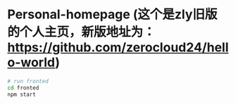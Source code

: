 
# Personal-homepage (这个是zly旧版的个人主页，新版地址为：https://github.com/zerocloud24/hello-world)

``` bash
# run fronted
cd fronted
npm start
```
